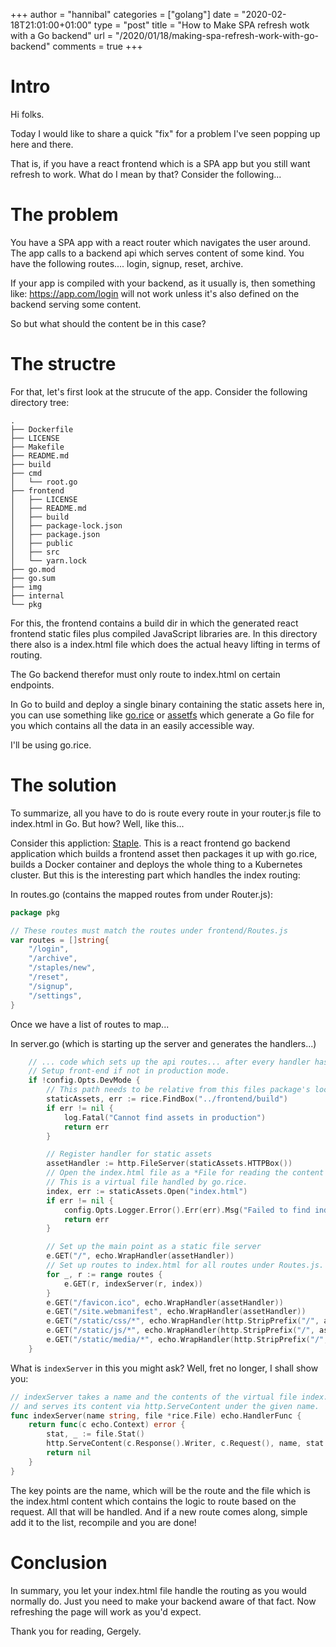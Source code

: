 +++
author = "hannibal"
categories = ["golang"]
date = "2020-02-18T21:01:00+01:00"
type = "post"
title = "How to Make SPA refresh wotk with a Go backend"
url = "/2020/01/18/making-spa-refresh-work-with-go-backend"
comments = true
+++

# Intro

Hi folks.

Today I would like to share a quick "fix" for a problem I've seen popping up here and there.

That is, if you have a react frontend which is a SPA app but you still want refresh to work.
What do I mean by that? Consider the following...

# The problem

You have a SPA app with a react router which navigates the user around. The app calls to a backend
api which serves content of some kind. You have the following routes.... login, signup, reset, archive.

If your app is compiled with your backend, as it usually is, then something like: https://app.com/login
will not work unless it's also defined on the backend serving some content.

So but what should the content be in this case?

# The structre

For that, let's first look at the strucute of the app. Consider the following directory tree:

~~~
.
├── Dockerfile
├── LICENSE
├── Makefile
├── README.md
├── build
├── cmd
│   └── root.go
├── frontend
│   ├── LICENSE
│   ├── README.md
│   ├── build
│   ├── package-lock.json
│   ├── package.json
│   ├── public
│   ├── src
│   └── yarn.lock
├── go.mod
├── go.sum
├── img
├── internal
└── pkg
~~~

For this, the frontend contains a build dir in which the generated react frontend static files plus
compiled JavaScript libraries are. In this directory there also is a index.html file which does the actual
heavy lifting in terms of routing.

The Go backend therefor must only route to index.html on certain endpoints.

In Go to build and deploy a single binary containing the static assets here in, you can use something like
[go.rice](https://github.com/GeertJohan/go.rice) or [assetfs](https://github.com/elazarl/go-bindata-assetfs) which
generate a Go file for you which contains all the data in an easily accessible way.

I'll be using go.rice.

# The solution

To summarize, all you have to do is route every route in your router.js file to index.html in Go. But how? Well, like this...

Consider this appliction: [Staple](https://github.com/staple-org/staple). This is a react frontend go backend application
which builds a frontend asset then packages it up with go.rice, builds a Docker container and deploys the whole thing to
a Kubernetes cluster. But this is the interesting part which handles the index routing:

In routes.go (contains the mapped routes from under Router.js):

~~~go
package pkg

// These routes must match the routes under frontend/Routes.js
var routes = []string{
	"/login",
	"/archive",
	"/staples/new",
	"/reset",
	"/signup",
	"/settings",
}
~~~

Once we have a list of routes to map...

In server.go (which is starting up the server and generates the handlers...)

~~~go
    // ... code which sets up the api routes... after every handler has been estabilished...
	// Setup front-end if not in production mode.
	if !config.Opts.DevMode {
        // This path needs to be relative from this files package's location.
		staticAssets, err := rice.FindBox("../frontend/build")
		if err != nil {
			log.Fatal("Cannot find assets in production")
			return err
		}

		// Register handler for static assets
        assetHandler := http.FileServer(staticAssets.HTTPBox())
        // Open the index.html file as a *File for reading the content out of it.
        // This is a virtual file handled by go.rice.
		index, err := staticAssets.Open("index.html")
		if err != nil {
			config.Opts.Logger.Error().Err(err).Msg("Failed to find index.html content.")
			return err
		}

        // Set up the main point as a static file server
		e.GET("/", echo.WrapHandler(assetHandler))
		// Set up routes to index.html for all routes under Routes.js. Index.html will handle the routing any further.
		for _, r := range routes {
			e.GET(r, indexServer(r, index))
		}
		e.GET("/favicon.ico", echo.WrapHandler(assetHandler))
		e.GET("/site.webmanifest", echo.WrapHandler(assetHandler))
		e.GET("/static/css/*", echo.WrapHandler(http.StripPrefix("/", assetHandler)))
		e.GET("/static/js/*", echo.WrapHandler(http.StripPrefix("/", assetHandler)))
		e.GET("/static/media/*", echo.WrapHandler(http.StripPrefix("/", assetHandler)))
    }
~~~

What is `indexServer` in this you might ask? Well, fret no longer, I shall show you:

~~~go
// indexServer takes a name and the contents of the virtual file index.html gathered up by go.rice
// and serves its content via http.ServeContent under the given name.
func indexServer(name string, file *rice.File) echo.HandlerFunc {
	return func(c echo.Context) error {
		stat, _ := file.Stat()
		http.ServeContent(c.Response().Writer, c.Request(), name, stat.ModTime(), file)
		return nil
	}
}
~~~

The key points are the name, which will be the route and the file which is the index.html content which contains
the logic to route based on the request. All that will be handled. And if a new route comes along,
simple add it to the list, recompile and you are done!

# Conclusion

In summary, you let your index.html file handle the routing as you would normally do. Just you need to make your
backend aware of that fact. Now refreshing the page will work as you'd expect.

Thank you for reading,
Gergely.
